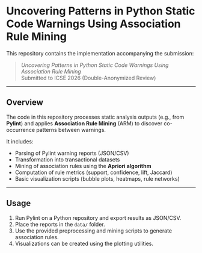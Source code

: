 # Uncovering Patterns in Python Static Code Warnings Using Association Rule Mining

This repository contains the implementation accompanying the submission:

> *Uncovering Patterns in Python Static Code Warnings Using Association Rule Mining*  
> Submitted to ICSE 2026 (Double-Anonymized Review)

---

## Overview
The code in this repository processes static analysis outputs (e.g., from **Pylint**) and applies **Association Rule Mining** (ARM) to discover co-occurrence patterns between warnings.

It includes:
- Parsing of Pylint warning reports (JSON/CSV)
- Transformation into transactional datasets
- Mining of association rules using the **Apriori algorithm**
- Computation of rule metrics (support, confidence, lift, Jaccard)
- Basic visualization scripts (bubble plots, heatmaps, rule networks)

---

## Usage
1. Run Pylint on a Python repository and export results as JSON/CSV.
2. Place the reports in the `data/` folder.
3. Use the provided preprocessing and mining scripts to generate association rules.
4. Visualizations can be created using the plotting utilities.

